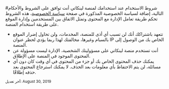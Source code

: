 #شروط الاستخدام
عند استخدامك لمنصة لينكاتي أنت توافق على الشروط والأحكام التالية، إضافة لسياسة الخصوصية المذكورة في صفحة [سياسة الخصوصية](/privacy "سياسة الخصوصية")، هذه الشروط تحكم طريقة تعامل الإدارة مع المحتوى وتمثل الاتفاق بين المستخدمين وإدارة الموقع على طريقة استخدام المنصة.

* تتعهد باشتراكك أنك لن تسبب أي أذى للمنصة، المخدمات، ولن تحاول إضرار الموقع بالسبام وغيرها، مخالفتك لهذا ربما يؤدي لحظر عنوان IP الخاص بك من الوصول إلى المنصة.
* أنت تستخدم منصة لينكاتي على مسؤوليتك الشخصية، الإدارة ليست مسؤولة عن المحتوى الموجود في المنصة على الإطلاق.
* يمكنك حذف المحتوى الخاص بك أو جزء من المحتوى في أي وقت كان دون أي مسائلة، لن يتم الاحتفاظ بأي معلومات بعد الحذف. لا يمكنك استرجاع المحتوى بعد حذفه إطلاقًا.

<small>
آخر تعديل:
August 30, 2019
</small>